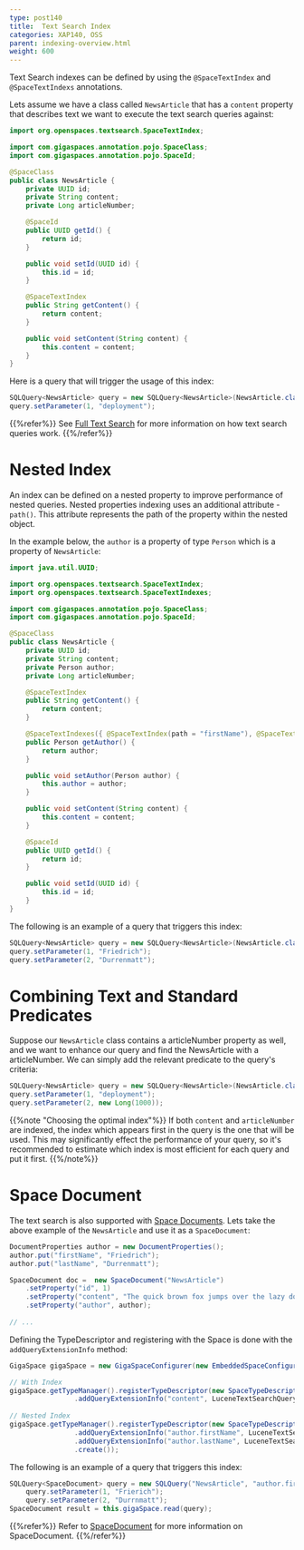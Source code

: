 ```yaml
---
type: post140
title:  Text Search Index
categories: XAP140, OSS
parent: indexing-overview.html
weight: 600
---
```

 
Text Search indexes can be defined by using the `@SpaceTextIndex` and `@SpaceTextIndexs` annotations.

Lets assume we have a class called `NewsArticle` that has a `content` property that describes text we want to execute the text search queries 
against:

```java
import org.openspaces.textsearch.SpaceTextIndex;

import com.gigaspaces.annotation.pojo.SpaceClass;
import com.gigaspaces.annotation.pojo.SpaceId;

@SpaceClass
public class NewsArticle {
	private UUID id;
	private String content;
	private Long articleNumber;

	@SpaceId
	public UUID getId() {
		return id;
	}

	public void setId(UUID id) {
		this.id = id;
	}

	@SpaceTextIndex
	public String getContent() {
		return content;
	}

	public void setContent(String content) {
		this.content = content;
	}
}
```

Here is a query that will trigger the usage of this index:

```java
SQLQuery<NewsArticle> query = new SQLQuery<NewsArticle>(NewsArticle.class, "content text:match ?");
query.setParameter(1, "deployment"); 
```

{{%refer%}}
See [Full Text Search](./query-full-text-search.html)  for more information on how text search queries work. 
{{%/refer%}}

# Nested Index

An index can be defined on a nested property to improve performance of nested queries. Nested properties indexing uses an additional attribute - `path()`.
This attribute represents the path of the property within the nested object.

In the example below, the `author` is a property of type `Person`  which is a property of `NewsArticle`:


 
```java
import java.util.UUID;

import org.openspaces.textsearch.SpaceTextIndex;
import org.openspaces.textsearch.SpaceTextIndexes;

import com.gigaspaces.annotation.pojo.SpaceClass;
import com.gigaspaces.annotation.pojo.SpaceId;

@SpaceClass
public class NewsArticle {
	private UUID id;
	private String content;
	private Person author;
	private Long articleNumber;

	@SpaceTextIndex
	public String getContent() {
		return content;
	}

	@SpaceTextIndexes({ @SpaceTextIndex(path = "firstName"), @SpaceTextIndex(path = "lastName") })
	public Person getAuthor() {
		return author;
	}

	public void setAuthor(Person author) {
		this.author = author;
	}

	public void setContent(String content) {
		this.content = content;
	}

	@SpaceId
	public UUID getId() {
		return id;
	}

	public void setId(UUID id) {
		this.id = id;
	}
}
```
 
The following is an example of a query that triggers this index:

```java
SQLQuery<NewsArticle> query = new SQLQuery<NewsArticle>(NewsArticle.class, "author.firstName text:match ? AND  author.lastName text:match ?");
query.setParameter(1, "Friedrich");
query.setParameter(2, "Durrenmatt");
```

# Combining Text and Standard Predicates

Suppose our `NewsArticle` class contains a articleNumber property as well, and we want to enhance our query and find the NewsArticle with a articleNumber. We can simply add the relevant predicate to the query's criteria:

```java
SQLQuery<NewsArticle> query = new SQLQuery<NewsArticle>(NewsArticle.class, "content text:match ? AND articleNumber < ?");
query.setParameter(1, "deployment");
query.setParameter(2, new Long(1000));	
```


{{%note "Choosing the optimal index"%}}
If both `content` and `articleNumber` are indexed, the index which appears first in the query is the one that will be used. This may significantly effect the performance of your query, so it's recommended to estimate which index is most efficient for each query and put it first.
{{%/note%}}



# Space Document

The text search is also supported with [Space Documents](./document-overview.html). Lets take the above example of the `NewsArticle` and use it as a `SpaceDocument`:

```java
DocumentProperties author = new DocumentProperties();
author.put("firstName", "Friedrich");
author.put("lastName", "Durrenmatt");

SpaceDocument doc =  new SpaceDocument("NewsArticle")
	.setProperty("id", 1)
	.setProperty("content", "The quick brown fox jumps over the lazy dog")
	.setProperty("author", author);
 
// ...
```


Defining the TypeDescriptor and registering with the Space is done with the `addQueryExtensionInfo` method:

```java
GigaSpace gigaSpace = new GigaSpaceConfigurer(new EmbeddedSpaceConfigurer("xapSpace")).gigaSpace();

// With Index 
gigaSpace.getTypeManager().registerTypeDescriptor(new SpaceTypeDescriptorBuilder(typeName).idProperty("id")
				.addQueryExtensionInfo("content", LuceneTextSearchQueryExtensionProvider.index()).create());
				
// Nested Index 
gigaSpace.getTypeManager().registerTypeDescriptor(new SpaceTypeDescriptorBuilder(typeName).idProperty("id")
				.addQueryExtensionInfo("author.firstName", LuceneTextSearchQueryExtensionProvider.index())
				.addQueryExtensionInfo("author.lastName", LuceneTextSearchQueryExtensionProvider.index())
				.create());	
```

The following is an example of a query that triggers this index:

```java
SQLQuery<SpaceDocument> query = new SQLQuery("NewsArticle", "author.firstName text:match ? AND author.lastName text:match ?")
	query.setParameter(1, "Frierich");
	query.setParameter(2, "Durrnmatt");
SpaceDocument result = this.gigaSpace.read(query);
```

{{%refer%}}
Refer to [SpaceDocument](./document-overview.html) for more information on SpaceDocument.
{{%/refer%}}






 
